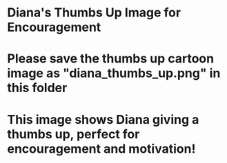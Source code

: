 # Diana's Thumbs Up Image for Encouragement
# Please save the thumbs up cartoon image as "diana_thumbs_up.png" in this folder
# This image shows Diana giving a thumbs up, perfect for encouragement and motivation!